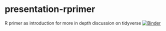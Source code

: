 # presentation-rprimer
R primer as introduction for more in depth discussion on tidyverse
[![Binder](https://mybinder.org/badge_logo.svg)]( https://github.com/ICDS-VubUZ/presentation-rprimer )